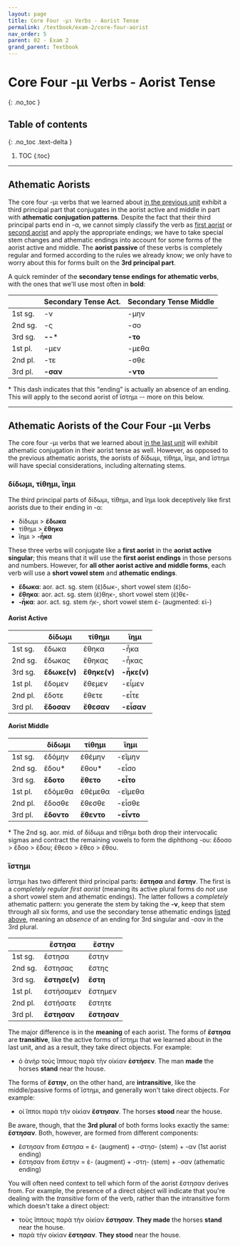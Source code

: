 ```yaml
---
layout: page
title: Core Four -μι Verbs - Aorist Tense
permalink: /textbook/exam-2/core-four-aorist
nav_order: 5
parent: 02 - Exam 2
grand_parent: Textbook
---
```


# Core Four -μι Verbs - Aorist Tense
{: .no_toc }

## Table of contents
{: .no_toc .text-delta }

1. TOC
{:toc}

***

## Athematic Aorists

The core four -μι verbs that we learned about [in the previous unit](core-four-present) exhibit a third principal part that conjugates in the aorist active and middle in part with **athematic conjugation patterns**. Despite the fact that their third principal parts end in -α, we cannot simply classify the verb as [first aorist](../exam-1/first-aorist) or [second aorist](../exam-2/second-aorist) and apply the appropriate endings; we have to take special stem changes and athematic endings into account for some forms of the aorist active and middle. The **aorist passive** of these verbs is completely regular and formed according to the rules we already know; we only have to worry about this for forms built on the **3rd principal part**.

A quick reminder of the **secondary tense endings for athematic verbs**, with the ones that we'll use most often in **bold**:

| | Secondary Tense Act. | Secondary Tense Middle |
| ----- | ----- | ----- |
| 1st sg. | -ν | -μην |
| 2nd sg. | -ς | -σο |
| 3rd sg. | **--**\* | **-το** |
| 1st pl. | -μεν | -μεθα |
| 2nd pl. | -τε | -σθε |
| 3rd pl. | **-σαν** | **-ντο** |

\* This dash indicates that this "ending" is actually an absence of an ending. This will apply to the second aorist of ἵστημι -- more on this below.

***

## Athematic Aorists of the Cour Four -μι Verbs

The core four -μι verbs that we learned about [in the last unit](core-four-present) will exhibit athematic conjugation in their aorist tense as well. However, as opposed to the previous athematic aorists, the aorists of δίδωμι, τίθημι, ἵημι, and ἵστημι will have special considerations, including alternating stems.

### δίδωμι, τίθημι, ἵημι

The third principal parts of δίδωμι, τίθημι, and ἵημι look deceptively like first aorists due to their ending in -α:

* δίδωμι > **ἔδωκα**
* τίθημι > **ἔθηκα**
* ἵημι > **-ἧκα**

These three verbs will conjugate like a **first aorist** in the **aorist active singular**; this means that it will use the **first aorist endings** in those persons and numbers. However, for **all other aorist active and middle forms**, each verb will use a **short vowel stem** and **athematic endings**.

* **ἔδωκα**: aor. act. sg. stem (ἐ)δωκ-, short vowel stem (ἐ)δο-
* **ἔθηκα**: aor. act. sg. stem (ἐ)θηκ-, short vowel stem (ἐ)θε-
* **-ἧκα**: aor. act. sg. stem ἡκ-, short vowel stem ἑ- (augmented: εἱ-)

#### Aorist Active

| | δίδωμι | τίθημι | ἵημι |
| ----- | ----- | ----- | ----- |
| 1st sg. | ἔδωκα | ἔθηκα | -ἧκα |
| 2nd sg. | ἔδωκας | ἔθηκας | -ἧκας |
| 3rd sg. | **ἔδωκε(ν)** | **ἔθηκε(ν)** | **-ἧκε(ν)** |
| 1st pl. | ἔδομεν | ἔθεμεν | -εἷμεν |
| 2nd pl. | ἔδοτε | ἔθετε | -εἷτε |
| 3rd pl. | **ἔδοσαν** | **ἔθεσαν** | **-εἷσαν** |

#### Aorist Middle

| | δίδωμι | τίθημι | ἵημι |
| ----- | ----- | ----- | ----- |
| 1st sg. | ἐδόμην | ἐθέμην | -εἵμην |
| 2nd sg. | ἔδου\* | ἔθου\* | -εἷσο |
| 3rd sg. | **ἔδοτο** | **ἔθετο** | **-εἷτο** |
| 1st pl. | ἐδόμεθα | ἐθέμεθα | -εἵμεθα |
| 2nd pl. | ἔδοσθε | ἔθεσθε | -εἷσθε |
| 3rd pl. | **ἔδοντο** | **ἔθεντο** | **-εἷντο** |

\* The 2nd sg. aor. mid. of δίδωμι and τίθημι both drop their intervocalic sigmas and contract the remaining vowels to form the diphthong -ου: ἔδοσο > ἔδοο > ἔδου; ἔθεσο > ἔθεο > ἔθου.

### ἵστημι

ἵστημι has two different third principal parts: **ἔστησα** and **ἔστην**. The first is a *completely regular first aorist* (meaning its active plural forms do *not* use a short vowel stem and athematic endings). The latter follows a *completely* athematic pattern: you generate the stem by taking the **-ν**, keep that stem through all six forms, and use the secondary tense athematic endings [listed above](#athematic-aorists), meaning an *absence* of an ending for 3rd singular and -σαν in the 3rd plural.

| | ἔστησα | ἔστην |
| ----- | ----- | ----- |
| 1st sg. | ἔστησα | ἔστην |
| 2nd sg. | ἔστησας | ἔστης |
| 3rd sg. | **ἔστησε(ν)** | **ἔστη** |
| 1st pl. | ἐστήσαμεν | ἔστημεν |
| 2nd pl. | ἐστήσατε | ἔστητε |
| 3rd pl. | **ἔστησαν** | **ἔστησαν** |

The major difference is in the **meaning** of each aorist. The forms of **ἔστησα** are **transitive**, like the active forms of ἵστημι that we learned about in the last unit, and as a result, they take direct objects. For example:

* ὁ ἀνὴρ τοὺς ἵππους παρὰ τὴν οἰκίαν **ἐστήσεν**. The man **made** the horses **stand** near the house.

The forms of **ἔστην**, on the other hand, are **intransitive**, like the middle/passive forms of ἵστημι, and generally won't take direct objects. For example:

* οἱ ἵπποι παρὰ τὴν οἰκίαν **ἔστησαν**. The horses **stood** near the house.

Be aware, though, that the **3rd plural** of both forms looks exactly the same: **ἔστησαν**. Both, however, are formed from different components:

* ἔστησαν from ἔστησα = ἐ- (augment) + -στησ- (stem) + -αν (1st aorist ending)
* ἔστησαν from ἔστην = ἐ- (augment) + -στη- (stem) + -σαν (athematic ending)

You will often need context to tell which form of the aorist ἔστησαν derives from. For example, the presence of a direct object will indicate that you're dealing with the *transitive* form of the verb, rather than the intransitive form which doesn't take a direct object:

* τοὺς ἵππους παρὰ τὴν οἰκίαν **ἔστησαν**. **They made** the horses **stand** near the house.
* παρὰ τὴν οἰκίαν **ἔστησαν**. **They stood** near the house.
